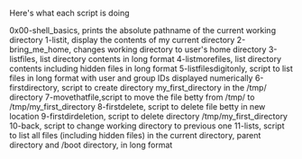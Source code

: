 Here's what each script is doing

0x00-shell_basics, prints the absolute pathname of the current working directory
1-listit, display the contents of my current directory
2-bring_me_home, changes working directory to user's home directory
3-listfiles, list directory contents in long format
4-listmorefiles, list directory contents including hidden files in long format
5-listfilesdigitonly, script to list files in long format with user and group IDs displayed numerically
6-firstdirectory, script to create directory my_first_directory in the /tmp/ directory
7-movethatfile,script to move the file betty from /tmp/ to /tmp/my_first_directory
8-firstdelete, script to delete file betty in new location
9-firstdirdeletion, script to delete directory /tmp/my_first_directory
10-back, script to change working directory to previous one
11-lists, script to list all files (including hidden files) in the current directory, parent directory and /boot directory, in long format
